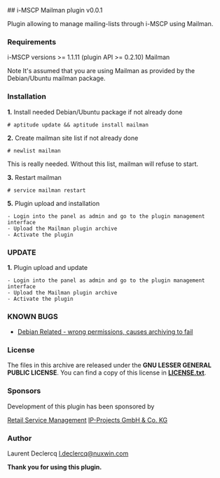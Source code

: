 ## i-MSCP Mailman plugin v0.0.1

Plugin allowing to manage mailing-lists through i-MSCP using Mailman.

### Requirements

 i-MSCP versions >= 1.1.11 (plugin API >= 0.2.10)
 Mailman

Note It's assumed that you are using Mailman as provided by the Debian/Ubuntu mailman package.

### Installation

**1.** Install needed Debian/Ubuntu package if not already done

	# aptitude update && aptitude install mailman

**2.** Create mailman site list if not already done

	# newlist mailman

This is really needed. Without this list, mailman will refuse to start.

**3.** Restart mailman

	# service mailman restart

**5.** Plugin upload and installation

	- Login into the panel as admin and go to the plugin management interface
	- Upload the Mailman plugin archive
	- Activate the plugin

### UPDATE

**1.** Plugin upload and update

	- Login into the panel as admin and go to the plugin management interface
	- Upload the Mailman plugin archive
	- Activate the plugin

### KNOWN BUGS

 - [Debian Related - wrong permissions, causes archiving to fail](http://bugs.debian.org/cgi-bin/bugreport.cgi?bug=603904 "Wrong permissions, causes archiving to fail")

### License

The files in this archive are released under the **GNU LESSER GENERAL PUBLIC LICENSE**. You can find a copy of this
license in **[LICENSE.txt](LICENSE.txt)**.

### Sponsors

Development of this plugin has been sponsored by

 [Retail Service Management](http://www.retailservicesystems.com "Retail Service Management")
 [IP-Projects GmbH & Co. KG](https://www.ip-projects.de/ "IP-Projects GmbH & Co. KG")

### Author

Laurent Declercq <l.declercq@nuxwin.com>

**Thank you for using this plugin.**
